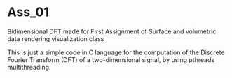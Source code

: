 Ass_01
======

Bidimensional DFT made for First Assignment of Surface and volumetric data rendering visualization class

This is just a simple code in C language for the computation of the Discrete Fourier Transform (DFT) of a two-dimensional signal, by using pthreads multithreading.